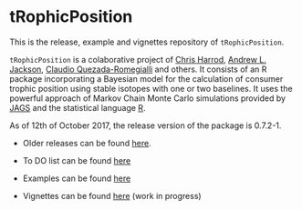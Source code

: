 # tRophicPosition

This is the release, example and vignettes repository of `tRophicPosition`.

`tRophicPosition` is a colaborative project of [Chris Harrod](http://harrodlab.net), [Andrew L. Jackson](https://github.com/AndrewLJackson), [Claudio Quezada-Romegialli](https://github.com/clquezada) and others. It consists of an R package incorporating a Bayesian model for the calculation of consumer trophic position using stable isotopes with one or two baselines. It uses the powerful approach of Markov Chain Monte Carlo simulations provided by [JAGS](http://mcmc-jags.sourceforge.net) and the statistical language [R](https://www.r-project.org).

As of 12th of October 2017, the release version of the package is 0.7.2-1. 

* Older releases can be found [here](https://github.com/clquezada/tRophicPosition-release-and-vignettes/tree/master/Release%20version).

* To DO list can be found [here](https://github.com/clquezada/tRophicPosition/wiki/Things-to-do-in-tRophicPosition)

* Examples can be found [here](https://github.com/clquezada/tRophicPosition/wiki/tRophicPosition-examples)

* Vignettes can be found [here]() (work in progress)

